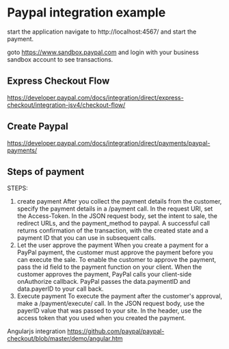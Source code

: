 # Paypal integration example

start the application navigate to http://localhost:4567/ and start the payment.

goto https://www.sandbox.paypal.com and login with your business sandbox account
to see transactions.

## Express Checkout Flow
https://developer.paypal.com/docs/integration/direct/express-checkout/integration-jsv4/checkout-flow/

## Create Paypal 
https://developer.paypal.com/docs/integration/direct/payments/paypal-payments/


## Steps of payment
STEPS:
1. create payment
After you collect the payment details from the customer, specify the payment details in a /payment call. In the request URI, set the Access-Token. In the JSON request body, set the intent to sale, the redirect URLs, and the payment_method to paypal.
A successful call returns confirmation of the transaction, with the created state and a payment ID that you can use in subsequent calls.
2. Let the user approve the payment
When you create a payment for a PayPal payment, the customer must approve the payment before you can execute the sale. To enable the customer to approve the payment, pass the id field to the payment function on your client. When the customer approves the payment, PayPal calls your client-side onAuthorize callback. PayPal passes the data.paymentID and data.payerID to your call back.
3. Execute payment
To execute the payment after the customer's approval, make a /payment/execute/ call. In the JSON request body, use the payerID value that was passed to your site. In the header, use the access token that you used when you created the payment.

Angularjs integration 
https://github.com/paypal/paypal-checkout/blob/master/demo/angular.htm